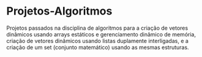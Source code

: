 # Projetos-Algoritmos

Projetos passados na disciplina de algoritmos para a criação de vetores dinâmicos usando arrays estáticos e gerenciamento dinâmico de memória, criação de vetores dinâmicos usando listas duplamente interligadas, e a criação de um set (conjunto matemático) usando as mesmas estruturas.
